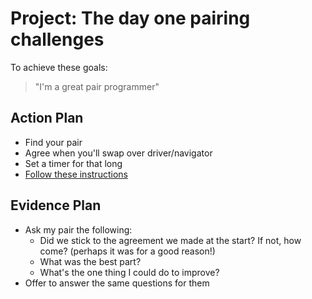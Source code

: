 # Project: The day one pairing challenges

To achieve these goals:
  >"I'm a great pair programmer"

## Action Plan
  - Find your pair
  - Agree when you'll swap over driver/navigator
  - Set a timer for that long
  - [Follow these instructions](https://github.com/makersacademy/skills-workshops/tree/master/week-1/pairing_challenges)

## Evidence Plan
  - Ask my pair the following:
      - Did we stick to the agreement we made at the start? If not, how come? (perhaps it was for a good reason!)
      - What was the best part?
      - What's the one thing I could do to improve?
  - Offer to answer the same questions for them
